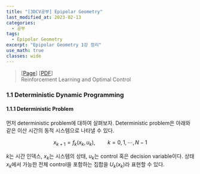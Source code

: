 ```yaml
---
title: "[3DCV공부] Epipolar Geometry"
last_modified_at: 2023-02-13
categories:
  - 공부
tags:
  - Epipolar Geometry
excerpt: "Epipolar Geometry 1강 정리"
use_math: true
classes: wide
---
```


> [[Page](http://www.mit.edu/~dimitrib/RLbook.html)] [[PDF](https://github.com/mail-ecnu/Reinforcement-Learning-and-Optimal-Control/blob/master/Reinforcement%20Learning%20and%20Optimal%20Control.pdf)]  
> Reinforcement Learning and Optimal Control  

### 1.1 Deterministic Dynamic Programming
#### 1.1.1 Deterministic Problem
먼저 deterministic problem에 대하여 살펴보자. Deterministic problem은 아래와 같은 이산 시간의 동적 시스템으로 나타낼 수 있다. 

$$
\begin{equation}
x_{k+1} = f_k (x_k, u_k), \quad \quad k = 0, 1, \cdots, N - 1
\end{equation}
$$

$k$는 시간 인덱스, $x_k$는 시스템의 상태, $u_k$는 control 혹은 decision variable이다. 상태 $x_k$에서 가능한 전체 control을 포함하는 집합을 $U_k (x_k)$라 표현할 수 있다. 
